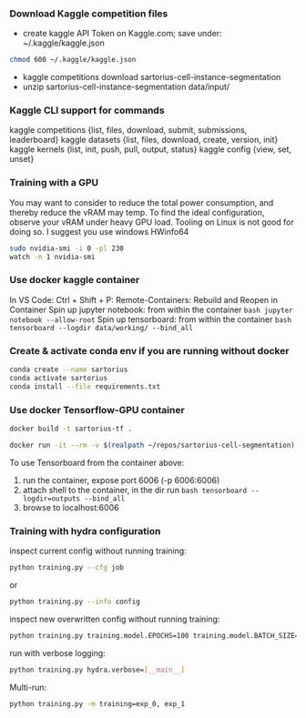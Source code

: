 ### Download Kaggle competition files

- create kaggle API Token on Kaggle.com; save under: ~/.kaggle/kaggle.json

```bash
chmod 600 ~/.kaggle/kaggle.json
```

- kaggle competitions download sartorius-cell-instance-segmentation
- unzip sartorius-cell-instance-segmentation data/input/

### Kaggle CLI support for commands

kaggle competitions {list, files, download, submit, submissions, leaderboard}
kaggle datasets {list, files, download, create, version, init}
kaggle kernels {list, init, push, pull, output, status}
kaggle config {view, set, unset}

### Training with a GPU

You may want to consider to reduce the total power consumption, and thereby reduce the vRAM may temp. To find the ideal configuration, observe your vRAM under heavy GPU load. Tooling on Linux is not good for doing so. I suggest you use windows HWinfo64

```bash
sudo nvidia-smi -i 0 -pl 230
watch -n 1 nvidia-smi
```

### Use docker kaggle container

In VS Code: Ctrl + Shift + P: Remote-Containers: Rebuild and Reopen in Container
Spin up jupyter notebook: from within the container ```bash jupyter notebook --allow-root```
Spin up tensorboard: from within the container ```bash tensorboard --logdir data/working/ --bind_all```

### Create & activate conda env if you are running without docker

```bash
conda create --name sartorius
conda activate sartorius
conda install --file requirements.txt
```

### Use docker Tensorflow-GPU container

```bash
docker build -t sartorius-tf .
```

```bash
docker run -it --rm -v $(realpath ~/repos/sartorius-cell-segmentation):/tf/notebooks --runtime=nvidia -p 8888:8888 -p 6006:6006 sartorius-tf
```

To use Tensorboard from the container above:

1. run the container, expose port 6006 (-p 6006:6006)
2. attach shell to the container, in the dir run  ```bash tensorboard --logdir=outputs --bind_all```
3. browse to localhost:6006

### Training with hydra configuration

inspect current config without running training:

```bash
python training.py --cfg job
```

or

```bash
python training.py --info config
```

inspect new overwritten config without running training:

```bash
python training.py training.model.EPOCHS=100 training.model.BATCH_SIZE=10 --cfg job
```

run with verbose logging:

```bash
python training.py hydra.verbose=[__main__]
```

Multi-run:

```bash
python training.py -m training=exp_0, exp_1
```
